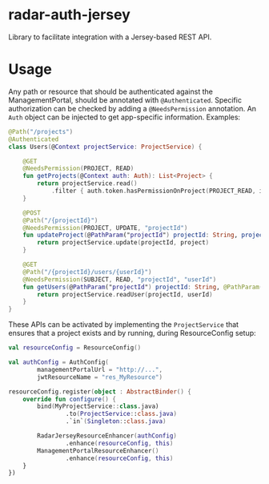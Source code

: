 # radar-auth-jersey

Library to facilitate integration with a Jersey-based REST API.

# Usage

Any path or resource that should be authenticated against the ManagementPortal, should be annotated with `@Authenticated`. Specific authorization can be checked by adding a `@NeedsPermission` annotation. An `Auth` object can be injected to get app-specific information. Examples:

```kotlin
@Path("/projects")
@Authenticated
class Users(@Context projectService: ProjectService) {

    @GET
    @NeedsPermission(PROJECT, READ)
    fun getProjects(@Context auth: Auth): List<Project> {
        return projectService.read()
            .filter { auth.token.hasPermissionOnProject(PROJECT_READ, it.name) }
    } 

    @POST
    @Path("/{projectId}")
    @NeedsPermission(PROJECT, UPDATE, "projectId")
    fun updateProject(@PathParam("projectId") projectId: String, project: Project) {
        return projectService.update(projectId, project)
    }

    @GET
    @Path("/{projectId}/users/{userId}")
    @NeedsPermission(SUBJECT, READ, "projectId", "userId")
    fun getUsers(@PathParam("projectId") projectId: String, @PathParam("userId") userId: String) {
        return projectService.readUser(projectId, userId)
    }
}
```

These APIs can be activated by implementing the `ProjectService` that ensures that a project exists and by running, during ResourceConfig setup:
```kotlin
val resourceConfig = ResourceConfig()

val authConfig = AuthConfig(
        managementPortalUrl = "http://...",
        jwtResourceName = "res_MyResource")

resourceConfig.register(object : AbstractBinder() {
    override fun configure() {
        bind(MyProjectService::class.java)
                .to(ProjectService::class.java)
                .`in`(Singleton::class.java)

        RadarJerseyResourceEnhancer(authConfig)
                .enhance(resourceConfig, this)
        ManagementPortalResourceEnhancer()
                .enhance(resourceConfig, this)
    }
})
```
